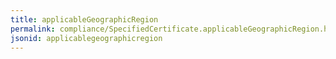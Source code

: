 ```yaml
---
title: applicableGeographicRegion
permalink: compliance/SpecifiedCertificate.applicableGeographicRegion.html
jsonid: applicablegeographicregion
---
```

